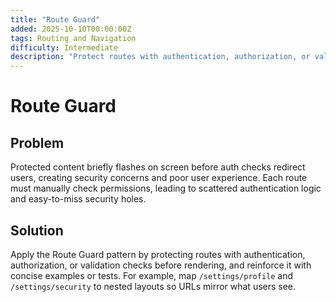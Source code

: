 ```yaml
---
title: "Route Guard"
added: 2025-10-10T00:00:00Z
tags: Routing and Navigation
difficulty: Intermediate
description: "Protect routes with authentication, authorization, or validation checks before rendering."
---
```

# Route Guard

## Problem

Protected content briefly flashes on screen before auth checks redirect users, creating security concerns and poor user experience. Each route must manually check permissions, leading to scattered authentication logic and easy-to-miss security holes.

## Solution

Apply the Route Guard pattern by protecting routes with authentication, authorization, or validation checks before rendering, and reinforce it with concise examples or tests. For example, map `/settings/profile` and `/settings/security` to nested layouts so URLs mirror what users see.
